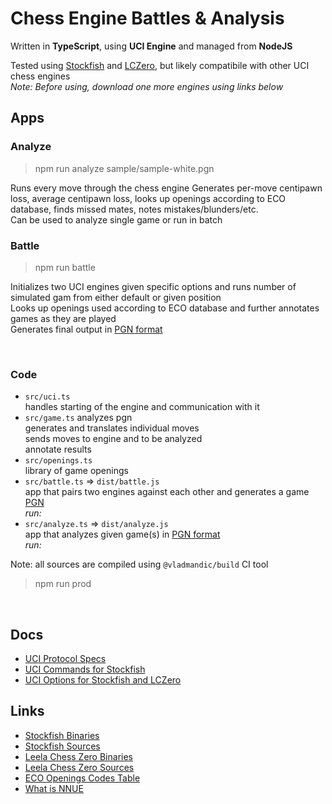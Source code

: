 # Chess Engine Battles & Analysis

Written in **TypeScript**, using **UCI Engine** and managed from **NodeJS**

Tested using [Stockfish](https://stockfishchess.org/) and [LCZero](https://lczero.org/), but likely compatibile with other UCI chess engines  
*Note: Before using, download one more engines using links below*  

## Apps

### Analyze

  > npm run analyze sample/sample-white.pgn

  Runs every move through the chess engine
  Generates per-move centipawn loss, average centipawn loss, looks up openings according to ECO database, finds missed mates, notes mistakes/blunders/etc.  
  Can be used to analyze single game or run in batch

### Battle

  > npm run battle

  Initializes two UCI engines given specific options and runs number of simulated gam from either default or given position  
  Looks up openings used according to ECO database and further annotates games as they are played  
  Generates final output in [PGN format](https://www.chess.com/terms/chess-pgn)  

<br>

### Code

- `src/uci.ts`  
  handles starting of the engine and communication with it
- `src/game.ts`
  analyzes pgn  
  generates and translates individual moves  
  sends moves to engine and to be analyzed  
  annotate results  
- `src/openings.ts`  
  library of game openings  
- `src/battle.ts` => `dist/battle.js`  
  app that pairs two engines against each other and generates a game [PGN](https://www.chess.com/terms/chess-pgn)  
  *run:*
- `src/analyze.ts` => `dist/analyze.js`   
  app that analyzes given game(s) in [PGN format](https://www.chess.com/terms/chess-pgn)  
  *run:*

Note: all sources are compiled using `@vladmandic/build` CI tool
> npm run prod

<br>

## Docs
- [UCI Protocol Specs](docs/uci-protocol.md)
- [UCI Commands for Stockfish](docs/uci-stockfish.md)
- [UCI Options for Stockfish and LCZero](docs/uci-options.md)

## Links
- [Stockfish Binaries](https://stockfishchess.org/download/)
- [Stockfish Sources](https://github.com/official-stockfish/Stockfish)
- [Leela Chess Zero Binaries](https://lczero.org/play/download/)
- [Leela Chess Zero Sources](https://github.com/LeelaChessZero/lc0)
- [ECO Openings Codes Table](https://www.chessjournal.com/eco/)
- [What is NNUE](https://www.chessprogramming.org/NNUE)
